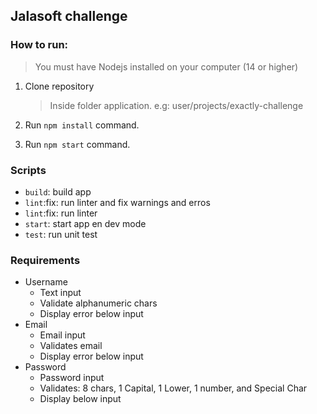 ## Jalasoft challenge
### How to run:

> You must have Nodejs installed on your computer (14 or higher)

1. Clone repository

   > Inside folder application. e.g: user/projects/exactly-challenge

2. Run `npm install` command.

3. Run `npm start` command.

### Scripts

- `build`: build app
- `lint`:fix: run linter and fix warnings and erros
- `lint`:fix: run linter
- `start`: start app en dev mode
- `test`: run unit test

### Requirements

- Username
  - Text input
  - Validate alphanumeric chars
  - Display error below input
- Email
  - Email input
  - Validates email
  - Display error below input
- Password
  - Password input
  - Validates: 8 chars, 1 Capital, 1 Lower, 1 number, and Special Char
  - Display below input